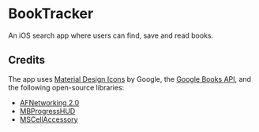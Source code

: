 BookTracker
===========

An iOS search app where users can find, save and read books.

Credits
-------

The app uses [Material Design Icons](https://github.com/google/material-design-icons) by Google, the [Google Books API](https://developers.google.com/books/), and the following open-source libraries:

- [AFNetworking 2.0](https://github.com/AFNetworking/AFNetworking)
- [MBProgressHUD](https://github.com/jdg/MBProgressHUD)
- [MSCellAccessory](https://github.com/bitmapdata/MSCellAccessory)
